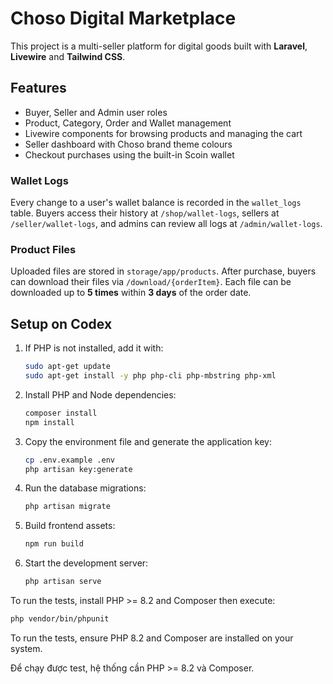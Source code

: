 # Choso Digital Marketplace

This project is a multi-seller platform for digital goods built with **Laravel**, **Livewire** and **Tailwind CSS**.

## Features

- Buyer, Seller and Admin user roles
- Product, Category, Order and Wallet management
- Livewire components for browsing products and managing the cart
- Seller dashboard with Choso brand theme colours
- Checkout purchases using the built-in Scoin wallet

### Wallet Logs

Every change to a user's wallet balance is recorded in the `wallet_logs` table. Buyers access their history at `/shop/wallet-logs`, sellers at `/seller/wallet-logs`, and admins can review all logs at `/admin/wallet-logs`.

### Product Files

Uploaded files are stored in `storage/app/products`. After purchase, buyers can download their files via `/download/{orderItem}`. Each file can be downloaded up to **5 times** within **3 days** of the order date.

## Setup on Codex

1. If PHP is not installed, add it with:
   ```bash
   sudo apt-get update
   sudo apt-get install -y php php-cli php-mbstring php-xml
   ```
2. Install PHP and Node dependencies:
   ```bash
   composer install
   npm install
   ```
3. Copy the environment file and generate the application key:
   ```bash
   cp .env.example .env
   php artisan key:generate
   ```
4. Run the database migrations:
   ```bash
   php artisan migrate
   ```
5. Build frontend assets:
   ```bash
   npm run build
   ```
6. Start the development server:
   ```bash
   php artisan serve
   ```

To run the tests, install PHP >= 8.2 and Composer then execute:
```bash
php vendor/bin/phpunit
```

To run the tests, ensure PHP 8.2 and Composer are installed on your system.


Để chạy được test, hệ thống cần PHP >= 8.2 và Composer.

